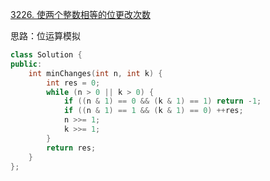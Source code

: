 [3226. 使两个整数相等的位更改次数](https://leetcode.cn/problems/number-of-bit-changes-to-make-two-integers-equal/)

思路：位运算模拟

```C++
class Solution {
public:
    int minChanges(int n, int k) {
        int res = 0;
        while (n > 0 || k > 0) {
            if ((n & 1) == 0 && (k & 1) == 1) return -1;
            if ((n & 1) == 1 && (k & 1) == 0) ++res;
            n >>= 1;
            k >>= 1;
        }
        return res;
    }
};
```


